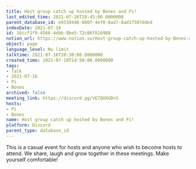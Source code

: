 ```yaml
---
title: Host group catch up hosted by Bones and Pi!
last_edited_time: 2021-07-26T18:45:00.0000000
parent_database_id: e9339446-880f-4ef0-8ad7-8ad1f507dded
indexDate: 2021-07-16
id: 16ccf1f9-4566-4dbb-8be5-72c06f816988
notion_url: https://www.notion.so/Host-group-catch-up-hosted-by-Bones-and-Pi-16ccf1f945664dbb8be572c06f816988
object: page
language_level: No limit
talktime: 2021-07-16T20:30:00.0000000
created_time: 2021-07-10T14:50:00.0000000
tags:
- Talk
- 2021-07-16
- Pi
- Bones
archived: false
meeting_link: https://discord.gg/vE7QUXGDnS
hosts:
- Pi
- Bones
name: Host group catch up hosted by Bones and Pi!
platform: Discord
parent_type: database_id
---
```


This is a casual event for hosts and anyone who wish to become hosts to attend.  We share, laugh and grow together in these meetings.  Make yourself comfortable!






